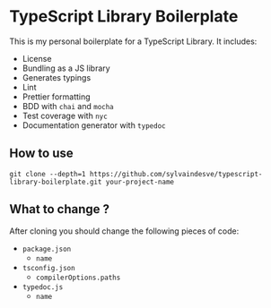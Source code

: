 # TypeScript Library Boilerplate

This is my personal boilerplate for a TypeScript Library. It includes:
* License
* Bundling as a JS library
* Generates typings
* Lint
* Prettier formatting
* BDD with `chai` and `mocha`
* Test coverage with  `nyc`
* Documentation generator with `typedoc`

## How to use

`git clone --depth=1 https://github.com/sylvaindesve/typescript-library-boilerplate.git your-project-name`

## What to change ?

After cloning you should change the following pieces of code:

* `package.json`
  - `name`
* `tsconfig.json`
  - `compilerOptions.paths`
* `typedoc.js`
  - `name`
